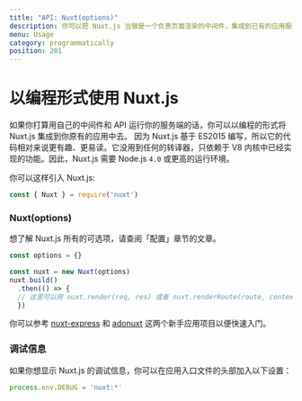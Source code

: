 ```yaml
---
title: "API: Nuxt(options)"
description: 你可以把 Nuxt.js 当做是一个负责页面渲染的中间件，集成到已有的应用服务中去。
menu: Usage
category: programmatically
position: 201
---
```


# 以编程形式使用 Nuxt.js

如果你打算用自己的中间件和 API 运行你的服务端的话，你可以以编程的形式将 Nuxt.js 集成到你原有的应用中去。
因为 Nuxt.js 基于 ES2015 编写，所以它的代码相对来说更有趣、更易读。它没用到任何的转译器，只依赖于 V8 内核中已经实现的功能。因此，Nuxt.js 需要 Node.js `4.0` 或更高的运行环境。

你可以这样引入 Nuxt.js:
```js
const { Nuxt } = require('nuxt')
```

### Nuxt(options)

想了解 Nuxt.js 所有的可选项，请查阅「配置」章节的文章。

```js
const options = {}

const nuxt = new Nuxt(options)
nuxt.build()
  .then(() => {
  // 这里可以用 nuxt.render(req, res) 或者 nuxt.renderRoute(route, context)
  })
```

你可以参考 [nuxt-express](https://github.com/nuxt/express) 和 [adonuxt](https://github.com/nuxt/adonuxt) 这两个新手应用项目以便快速入门。

### 调试信息

如果你想显示 Nuxt.js 的调试信息，你可以在应用入口文件的头部加入以下设置：

```js
process.env.DEBUG = 'nuxt:*'
```

